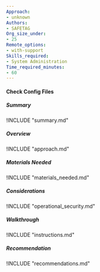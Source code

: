 ```yaml
---
Approach:
- unknown
Authors:
- SAFETAG
Org_size_under:
- 25
Remote_options:
- with-support
Skills_required:
- System Administration
Time_required_minutes:
- 60
---
```


#### Check Config Files

##### Summary
!INCLUDE "summary.md"

##### Overview
!INCLUDE "approach.md"

##### Materials Needed
!INCLUDE "materials_needed.md"

##### Considerations
!INCLUDE "operational_security.md"

##### Walkthrough
!INCLUDE "instructions.md"

##### Recommendation
!INCLUDE "recommendations.md"
